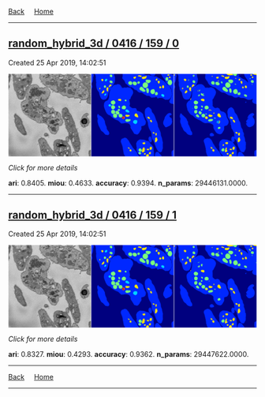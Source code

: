 
[Back](..)&nbsp;&nbsp;&nbsp;&nbsp;&nbsp;[Home](https://leapmanlab.github.io/snapshots)

---

<div class="summary"><a href="0"><h2>random_hybrid_3d / 0416 / 159 / 0</h2></a><p>Created 25 Apr 2019, 14:02:51
</p><a href="0"><img src="0/media/summary.png" align="center"></a><p>
<i>Click for more details</i>
</p></div>

**ari**: 0.8405. **miou**: 0.4633. **accuracy**: 0.9394. **n_params**: 29446131.0000. 

---

<div class="summary"><a href="1"><h2>random_hybrid_3d / 0416 / 159 / 1</h2></a><p>Created 25 Apr 2019, 14:02:51
</p><a href="1"><img src="1/media/summary.png" align="center"></a><p>
<i>Click for more details</i>
</p></div>

**ari**: 0.8327. **miou**: 0.4293. **accuracy**: 0.9362. **n_params**: 29447622.0000. 

---

[Back](..)&nbsp;&nbsp;&nbsp;&nbsp;&nbsp;[Home](https://leapmanlab.github.io/snapshots)

---
